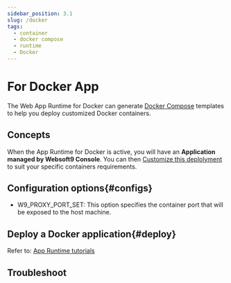 ```yaml
---
sidebar_position: 3.1
slug: /docker
tags:
  - container
  - docker compose
  - runtime
  - Docker
---
```


# For Docker App

The Web App Runtime for Docker can generate [Docker Compose](https://docs.docker.com/compose/) templates to help you deploy customized Docker containers.  

## Concepts

When the App Runtime for Docker is active, you will have an **Application managed by Websoft9 Console**. You can then [Customize this deplolyment](./runtime#dockercompose) to suit your specific containers requirements.

## Configuration options{#configs}

- W9_PROXY_PORT_SET: This option specifies the container port that will be exposed to the host machine. 

## Deploy a Docker application{#deploy}

Refer to: [App Runtime tutorials](./runtime)

## Troubleshoot
